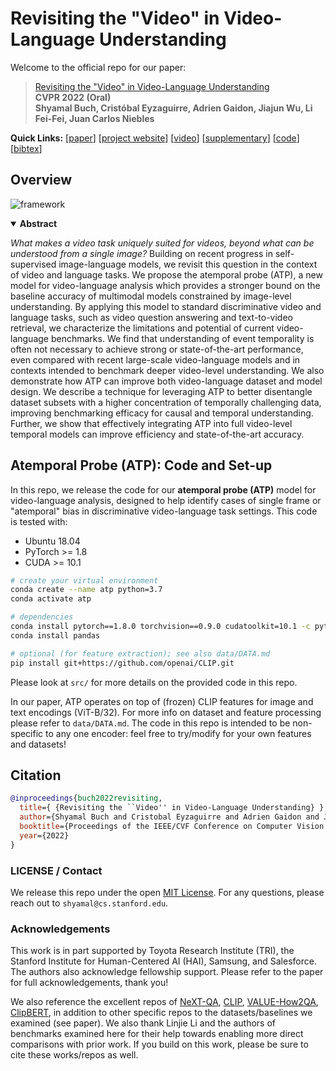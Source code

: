 # Revisiting the "Video" in Video-Language Understanding

Welcome to the official repo for our paper:
> [Revisiting the "Video" in Video-Language Understanding](https://stanfordvl.github.io/atp-revisit-video-lang/)<br/>
> <b>CVPR 2022 (Oral)</b><br/>
> <b>Shyamal Buch, Cristóbal Eyzaguirre, Adrien Gaidon, Jiajun Wu, Li Fei-Fei, Juan Carlos Niebles</b><br/>

<b>Quick Links:</b>
[[paper](https://arxiv.org/abs/2206.01720)]
[[project website](https://stanfordvl.github.io/atp-revisit-video-lang/)]
[[video](https://youtu.be/-qVZKaP7iR0)]
[[supplementary](https://stanfordvl.github.io/atp-revisit-video-lang/)]
[[code](https://github.com/StanfordVL/atp-video-language)]
[[bibtex](https://cs.stanford.edu/~shyamal/data/bibtex/buch2022revisiting.bib)]

## Overview

![framework](https://stanfordvl.github.io/atp-revisit-video-lang//assets/images/atp_horizontal_figure.png)

<details open> 
<summary> <b>Abstract</b> </summary>

*What makes a video task uniquely suited for videos, beyond what can be understood from a single image?* Building on recent progress in self-supervised image-language models, we revisit this question in the context of video and language tasks. We propose the atemporal probe (ATP), a new model for video-language analysis which provides a stronger bound on the baseline accuracy of multimodal models constrained by image-level understanding. By applying this model to standard discriminative video and language tasks, such as video question answering and text-to-video retrieval, we characterize the limitations and potential of current video-language benchmarks. We find that understanding of event temporality is often not necessary to achieve strong or state-of-the-art performance, even compared with recent large-scale video-language models and in contexts intended to benchmark deeper video-level understanding. We also demonstrate how ATP can improve both video-language dataset and model design. We describe a technique for leveraging ATP to better disentangle dataset subsets with a higher concentration of temporally challenging data, improving benchmarking efficacy for causal and temporal understanding. Further, we show that effectively integrating ATP into full video-level temporal models can improve efficiency and state-of-the-art accuracy.
</details>

## Atemporal Probe (ATP): Code and Set-up

In this repo, we release the code for our **atemporal probe (ATP)** model for video-language analysis, designed to help identify cases of single frame or "atemporal" bias in discriminative video-language task settings. This code is tested with:

- Ubuntu 18.04
- PyTorch >= 1.8
- CUDA >= 10.1

```sh
# create your virtual environment
conda create --name atp python=3.7
conda activate atp

# dependencies
conda install pytorch==1.8.0 torchvision==0.9.0 cudatoolkit=10.1 -c pytorch
conda install pandas

# optional (for feature extraction); see also data/DATA.md
pip install git+https://github.com/openai/CLIP.git
```

Please look at `src/` for more details on the provided code in this repo.

In our paper, ATP operates on top of (frozen) CLIP features for image and text encodings (ViT-B/32). For more info on dataset and feature processing please refer to `data/DATA.md`. The code in this repo is intended to be non-specific to any one encoder: feel free to try/modify for your own features and datasets!

## Citation

<!--- If you find this code useful, please cite our CVPR paper: -->


```bibtex
@inproceedings{buch2022revisiting,
  title={ {Revisiting the ``Video'' in Video-Language Understanding} },
  author={Shyamal Buch and Cristobal Eyzaguirre and Adrien Gaidon and Jiajun Wu and Li Fei-Fei and Juan Carlos Niebles},
  booktitle={Proceedings of the IEEE/CVF Conference on Computer Vision and Pattern Recognition (CVPR)},
  year={2022}
}
```

### LICENSE / Contact

We release this repo under the open [MIT License](LICENSE). For any questions, please reach out to `shyamal@cs.stanford.edu`.


### Acknowledgements
This work is in part supported by Toyota Research Institute (TRI), the Stanford Institute for Human-Centered AI (HAI), Samsung, and Salesforce. The authors also acknowledge fellowship support. Please refer to the paper for full acknowledgements, thank you!

We also reference the excellent repos of
[NeXT-QA](https://github.com/doc-doc/NExT-QA),
[CLIP](https://github.com/openai/CLIP),
[VALUE-How2QA](https://github.com/VALUE-Leaderboard/DataRelease),
[ClipBERT](https://github.com/jayleicn/ClipBERT),
in addition to other specific repos to the datasets/baselines we examined (see paper). We also thank Linjie Li and the authors of benchmarks examined here for their help towards enabling more direct comparisons with prior work. If you build on this work, please be sure to cite these works/repos as well.
